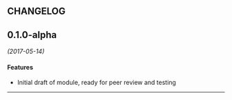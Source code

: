 ## CHANGELOG

## 0.1.0-alpha
*(2017-05-14)*

#### Features
* Initial draft of module, ready for peer review and testing 

---
